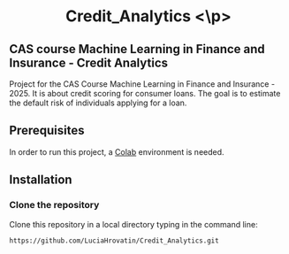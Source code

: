 # <p align = "center"> Credit_Analytics <\p>
## CAS course Machine Learning in Finance and Insurance - Credit Analytics
</center>

Project for the CAS Course Machine Learning in Finance and Insurance - 2025. 
It is about credit scoring for consumer loans. The goal is to estimate the default risk of
individuals applying for a loan.

## Prerequisites 

In order to run this project, a [Colab](https://colab.research.google.com) environment is needed.

## Installation 

### Clone the repository 

Clone this repository in a local directory typing in the command line: 

```
https://github.com/LuciaHrovatin/Credit_Analytics.git
```
